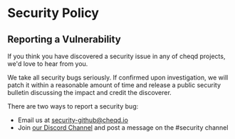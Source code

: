# Security Policy

## Reporting a Vulnerability

If you think you have discovered a security issue in any of cheqd projects, we'd love to hear from you.

We take all security bugs seriously. If confirmed upon investigation, we will patch it within a reasonable amount of time and release a public security bulletin discussing the impact and credit the discoverer.

There are two ways to report a security bug:

* Email us at [security-github@cheqd.io](mailto:security-github@cheqd.io)
* Join [our D](http://cheqd.link/join-cheqd-slack)[iscord Channel](https://discord.com/invite/4VZszdE7HH) and post a message on the #security channel
